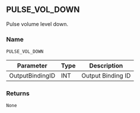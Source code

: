 ## PULSE\_VOL\_DOWN

Pulse volume level down.


### Name

`PULSE_VOL_DOWN`


| Parameter       | Type | Description       |
| --------------- | ---- | ----------------- |
| OutputBindingID | INT  | Output Binding ID |


### Returns

`None`
